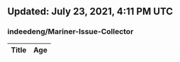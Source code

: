 ## Updated: July 23, 2021, 4:11 PM UTC


### indeedeng/Mariner-Issue-Collector
|**Title**|**Age**|
|:----|:----|